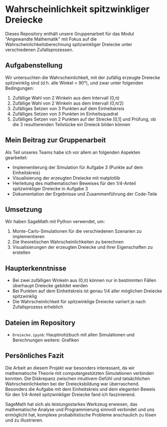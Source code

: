 # Wahrscheinlichkeit spitzwinkliger Dreiecke

Dieses Repository enthält unsere Gruppenarbeit für das Modul "Angewandte Mathematik" mit Fokus auf die Wahrscheinlichkeitsberechnung spitzwinkliger Dreiecke unter verschiedenen Zufallsprozessen.

## Aufgabenstellung

Wir untersuchten die Wahrscheinlichkeit, mit der zufällig erzeugte Dreiecke spitzwinklig sind (d.h. alle Winkel < 90°), und zwar unter folgenden Bedingungen:

1. Zufällige Wahl von 2 Winkeln aus dem Intervall (0,π)
2. Zufällige Wahl von 2 Winkeln aus dem Intervall (0,π/2)
3. Zufälliges Setzen von 3 Punkten auf dem Einheitskreis
4. Zufälliges Setzen von 3 Punkten im Einheitsquadrat
5. Zufälliges Setzen von 2 Punkten auf der Strecke [0,1] und Prüfung, ob die 3 resultierenden Teilstücke ein Dreieck bilden können

## Mein Beitrag zur Gruppenarbeit

Als Teil unseres Teams habe ich vor allem an folgenden Aspekten gearbeitet:

- Implementierung der Simulation für Aufgabe 3 (Punkte auf dem Einheitskreis)
- Visualisierung der erzeugten Dreiecke mit matplotlib
- Herleitung des mathematischen Beweises für den 1/4-Anteil spitzwinkliger Dreiecke in Aufgabe 3
- Dokumentation der Ergebnisse und Zusammenführung der Code-Teile

## Umsetzung

Wir haben SageMath mit Python verwendet, um:

1. Monte-Carlo-Simulationen für die verschiedenen Szenarien zu implementieren
2. Die theoretischen Wahrscheinlichkeiten zu berechnen
3. Visualisierungen der erzeugten Dreiecke und ihrer Eigenschaften zu erstellen

## Haupterkenntnisse

- Bei zwei zufälligen Winkeln aus (0,π) können nur in bestimmten Fällen überhaupt Dreiecke gebildet werden
- Bei Punkten auf dem Einheitskreis ist genau 1/4 aller möglichen Dreiecke spitzwinklig
- Die Wahrscheinlichkeit für spitzwinklige Dreiecke variiert je nach Zufallsprozess erheblich


## Dateien im Repository

- `Dreiecke.ipynb`: Hauptnotizbuch mit allen Simulationen und Berechnungen
weitere: Grafiken
## Persönliches Fazit

Die Arbeit an diesem Projekt war besonders interessant, da wir mathematische Theorie mit computergestützten Simulationen verbinden konnten. Die Diskrepanz zwischen intuitivem Gefühl und tatsächlichen Wahrscheinlichkeiten bei der Dreiecksbildung war überraschend. Besonders die Aufgabe mit dem Einheitskreis und dem eleganten Beweis für den 1/4-Anteil spitzwinkliger Dreiecke fand ich faszinierend.

SageMath hat sich als leistungsstarkes Werkzeug erwiesen, das mathematische Analyse und Programmierung sinnvoll verbindet und uns ermöglicht hat, komplexe probabilistische Probleme anschaulich zu lösen und zu illustrieren.
